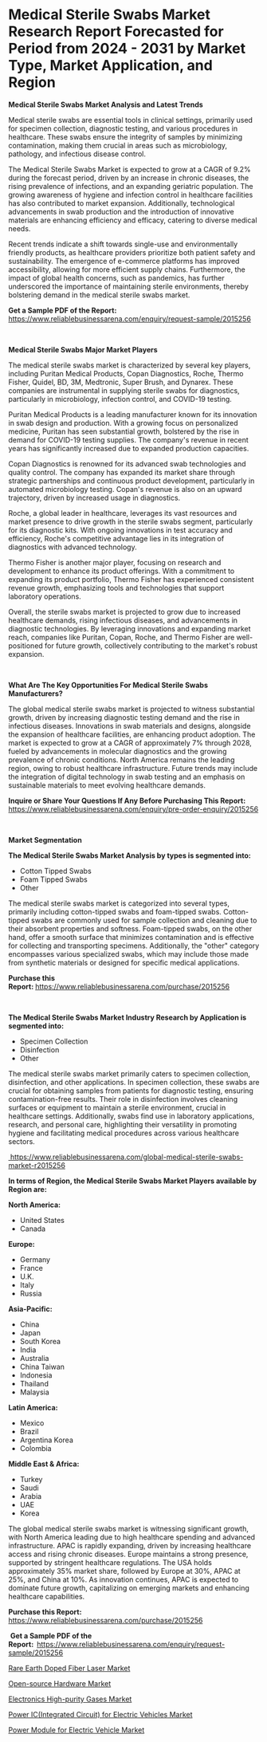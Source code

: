 <p><h1>Medical Sterile Swabs Market Research Report Forecasted for Period from 2024 -  2031 by Market Type, Market Application, and Region</h1></p><p><strong>Medical Sterile Swabs Market Analysis and Latest Trends</strong></p>
<p><p>Medical sterile swabs are essential tools in clinical settings, primarily used for specimen collection, diagnostic testing, and various procedures in healthcare. These swabs ensure the integrity of samples by minimizing contamination, making them crucial in areas such as microbiology, pathology, and infectious disease control.</p><p>The Medical Sterile Swabs Market is expected to grow at a CAGR of 9.2% during the forecast period, driven by an increase in chronic diseases, the rising prevalence of infections, and an expanding geriatric population. The growing awareness of hygiene and infection control in healthcare facilities has also contributed to market expansion. Additionally, technological advancements in swab production and the introduction of innovative materials are enhancing efficiency and efficacy, catering to diverse medical needs.</p><p>Recent trends indicate a shift towards single-use and environmentally friendly products, as healthcare providers prioritize both patient safety and sustainability. The emergence of e-commerce platforms has improved accessibility, allowing for more efficient supply chains. Furthermore, the impact of global health concerns, such as pandemics, has further underscored the importance of maintaining sterile environments, thereby bolstering demand in the medical sterile swabs market.</p></p>
<p><strong>Get a Sample PDF of the Report:&nbsp;</strong> <a href="https://www.reliablebusinessarena.com/enquiry/request-sample/2015256?utm_campaign=1726&utm_medium=2&utm_source=Github&utm_content=ia&utm_term=27102024&utm_id=medical-sterile-swabs">https://www.reliablebusinessarena.com/enquiry/request-sample/2015256</a></p>
<p>&nbsp;</p>
<p><strong>Medical Sterile Swabs Major Market Players</strong></p>
<p><p>The medical sterile swabs market is characterized by several key players, including Puritan Medical Products, Copan Diagnostics, Roche, Thermo Fisher, Quidel, BD, 3M, Medtronic, Super Brush, and Dynarex. These companies are instrumental in supplying sterile swabs for diagnostics, particularly in microbiology, infection control, and COVID-19 testing.</p><p>Puritan Medical Products is a leading manufacturer known for its innovation in swab design and production. With a growing focus on personalized medicine, Puritan has seen substantial growth, bolstered by the rise in demand for COVID-19 testing supplies. The company's revenue in recent years has significantly increased due to expanded production capacities.</p><p>Copan Diagnostics is renowned for its advanced swab technologies and quality control. The company has expanded its market share through strategic partnerships and continuous product development, particularly in automated microbiology testing. Copan's revenue is also on an upward trajectory, driven by increased usage in diagnostics.</p><p>Roche, a global leader in healthcare, leverages its vast resources and market presence to drive growth in the sterile swabs segment, particularly for its diagnostic kits. With ongoing innovations in test accuracy and efficiency, Roche's competitive advantage lies in its integration of diagnostics with advanced technology.</p><p>Thermo Fisher is another major player, focusing on research and development to enhance its product offerings. With a commitment to expanding its product portfolio, Thermo Fisher has experienced consistent revenue growth, emphasizing tools and technologies that support laboratory operations.</p><p>Overall, the sterile swabs market is projected to grow due to increased healthcare demands, rising infectious diseases, and advancements in diagnostic technologies. By leveraging innovations and expanding market reach, companies like Puritan, Copan, Roche, and Thermo Fisher are well-positioned for future growth, collectively contributing to the market's robust expansion.</p></p>
<p>&nbsp;</p>
<p><strong>What Are The Key Opportunities For Medical Sterile Swabs Manufacturers?</strong></p>
<p><p>The global medical sterile swabs market is projected to witness substantial growth, driven by increasing diagnostic testing demand and the rise in infectious diseases. Innovations in swab materials and designs, alongside the expansion of healthcare facilities, are enhancing product adoption. The market is expected to grow at a CAGR of approximately 7% through 2028, fueled by advancements in molecular diagnostics and the growing prevalence of chronic conditions. North America remains the leading region, owing to robust healthcare infrastructure. Future trends may include the integration of digital technology in swab testing and an emphasis on sustainable materials to meet evolving healthcare demands.</p></p>
<p><strong>Inquire or Share Your Questions If Any Before Purchasing This Report:</strong> <a href="https://www.reliablebusinessarena.com/enquiry/pre-order-enquiry/2015256?utm_campaign=1726&utm_medium=2&utm_source=Github&utm_content=ia&utm_term=27102024&utm_id=medical-sterile-swabs">https://www.reliablebusinessarena.com/enquiry/pre-order-enquiry/2015256</a></p>
<p>&nbsp;</p>
<p><strong>Market Segmentation</strong></p>
<p><strong>The Medical Sterile Swabs Market Analysis by types is segmented into:</strong></p>
<p><ul><li>Cotton Tipped Swabs</li><li>Foam Tipped Swabs</li><li>Other</li></ul></p>
<p><p>The medical sterile swabs market is categorized into several types, primarily including cotton-tipped swabs and foam-tipped swabs. Cotton-tipped swabs are commonly used for sample collection and cleaning due to their absorbent properties and softness. Foam-tipped swabs, on the other hand, offer a smooth surface that minimizes contamination and is effective for collecting and transporting specimens. Additionally, the "other" category encompasses various specialized swabs, which may include those made from synthetic materials or designed for specific medical applications.</p></p>
<p><strong>Purchase this Report:&nbsp;</strong><a href="https://www.reliablebusinessarena.com/purchase/2015256?utm_campaign=1726&utm_medium=2&utm_source=Github&utm_content=ia&utm_term=27102024&utm_id=medical-sterile-swabs">https://www.reliablebusinessarena.com/purchase/2015256</a></p>
<p>&nbsp;</p>
<p><strong>The Medical Sterile Swabs Market Industry Research by Application is segmented into:</strong></p>
<p><ul><li>Specimen Collection</li><li>Disinfection</li><li>Other</li></ul></p>
<p><p>The medical sterile swabs market primarily caters to specimen collection, disinfection, and other applications. In specimen collection, these swabs are crucial for obtaining samples from patients for diagnostic testing, ensuring contamination-free results. Their role in disinfection involves cleaning surfaces or equipment to maintain a sterile environment, crucial in healthcare settings. Additionally, swabs find use in laboratory applications, research, and personal care, highlighting their versatility in promoting hygiene and facilitating medical procedures across various healthcare sectors.</p></p>
<p><a href="https://www.reliablebusinessarena.com/global-medical-sterile-swabs-market-r2015256?utm_campaign=1726&utm_medium=2&utm_source=Github&utm_content=ia&utm_term=27102024&utm_id=medical-sterile-swabs">&nbsp;https://www.reliablebusinessarena.com/global-medical-sterile-swabs-market-r2015256</a></p>
<p><strong>In terms of Region, the Medical Sterile Swabs Market Players available by Region are:</strong></p>
<p>
    <p> <strong> North America: </strong>
        <ul>
            <li>United States</li>
            <li>Canada</li>
        </ul>
        </p> 
    <p> <strong> Europe: </strong>
        <ul>
            <li>Germany</li>
            <li>France</li>
            <li>U.K.</li>
            <li>Italy</li>
            <li>Russia</li>
        </ul>
        </p> 
    <p> <strong> Asia-Pacific: </strong>
        <ul>
            <li>China</li>
            <li>Japan</li>
            <li>South Korea</li>
            <li>India</li>
            <li>Australia</li>
            <li>China Taiwan</li>
            <li>Indonesia</li>
            <li>Thailand</li>
            <li>Malaysia</li>
        </ul>
        </p> 
    <p> <strong> Latin America: </strong>
        <ul>
            <li>Mexico</li>
            <li>Brazil</li>
            <li>Argentina Korea</li>
            <li>Colombia</li>
        </ul>
        </p> 
    <p> <strong> Middle East & Africa: </strong>
        <ul>
            <li>Turkey</li>
            <li>Saudi</li>
            <li>Arabia</li>
            <li>UAE</li>
            <li>Korea</li>
        </ul>
    </p>
    </p>
<p><p>The global medical sterile swabs market is witnessing significant growth, with North America leading due to high healthcare spending and advanced infrastructure. APAC is rapidly expanding, driven by increasing healthcare access and rising chronic diseases. Europe maintains a strong presence, supported by stringent healthcare regulations. The USA holds approximately 35% market share, followed by Europe at 30%, APAC at 25%, and China at 10%. As innovation continues, APAC is expected to dominate future growth, capitalizing on emerging markets and enhancing healthcare capabilities.</p></p>
<p><strong>Purchase this Report: </strong><a href="https://www.reliablebusinessarena.com/purchase/2015256?utm_campaign=1726&utm_medium=2&utm_source=Github&utm_content=ia&utm_term=27102024&utm_id=medical-sterile-swabs">https://www.reliablebusinessarena.com/purchase/2015256</a></p>
<p>&nbsp;<strong>Get a Sample PDF of the Report:&nbsp;&nbsp;</strong><a href="https://www.reliablebusinessarena.com/enquiry/request-sample/2015256?utm_campaign=1726&utm_medium=2&utm_source=Github&utm_content=ia&utm_term=27102024&utm_id=medical-sterile-swabs">https://www.reliablebusinessarena.com/enquiry/request-sample/2015256</a></p>
<p><strong></strong></p>
<p><p><a href="https://www.linkedin.com/pulse/driving-forces-global-rare-earth-doped-fiber-laser-market-trends-ymjqf?utm_campaign=1726&utm_medium=2&utm_source=Github&utm_content=ia&utm_term=27102024&utm_id=medical-sterile-swabs">Rare Earth Doped Fiber Laser Market</a></p><p><a href="https://www.linkedin.com/pulse/open-source-hardware-market-outlook-forecast-from-2024-2031-cuqsf?utm_campaign=1726&utm_medium=2&utm_source=Github&utm_content=ia&utm_term=27102024&utm_id=medical-sterile-swabs">Open-source Hardware Market</a></p><p><a href="https://www.linkedin.com/pulse/surfing-electronics-high-purity-gases-wave-riding-market-norhf?utm_campaign=1726&utm_medium=2&utm_source=Github&utm_content=ia&utm_term=27102024&utm_id=medical-sterile-swabs">Electronics High-purity Gases Market</a></p><p><a href="https://www.linkedin.com/pulse/sustainability-trends-power-icintegrated-circuit-electric-vehicles-wbhle?utm_campaign=1726&utm_medium=2&utm_source=Github&utm_content=ia&utm_term=27102024&utm_id=medical-sterile-swabs">Power IC(Integrated Circuit) for Electric Vehicles Market</a></p><p><a href="https://www.linkedin.com/pulse/key-drivers-power-module-electric-vehicle-market-trends-0po5e?utm_campaign=1726&utm_medium=2&utm_source=Github&utm_content=ia&utm_term=27102024&utm_id=medical-sterile-swabs">Power Module for Electric Vehicle Market</a></p></p>